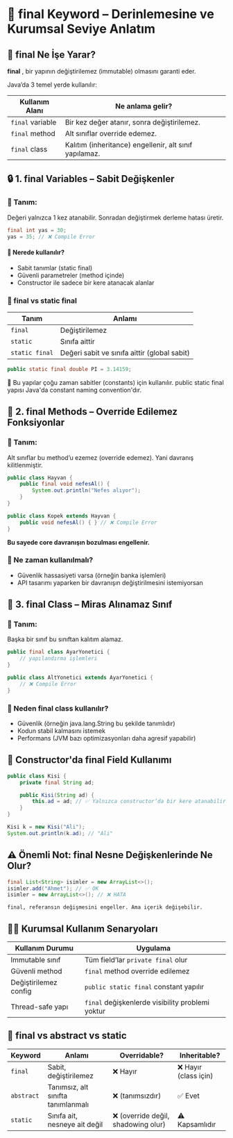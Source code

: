 # 🔐 final Keyword – Derinlemesine ve Kurumsal Seviye Anlatım

## 📌 final Ne İşe Yarar?

__final__ , bir yapının değiştirilemez (immutable) olmasını garanti eder.

Java’da 3 temel yerde kullanılır:

| Kullanım Alanı   | Ne anlama gelir?                                       |
| ---------------- | ------------------------------------------------------ |
| `final` variable | Bir kez değer atanır, sonra değiştirilemez.            |
| `final` method   | Alt sınıflar override edemez.                          |
| `final` class    | Kalıtım (inheritance) engellenir, alt sınıf yapılamaz. |


## 🔒 1. final Variables – Sabit Değişkenler

### 📌 Tanım:

Değeri yalnızca 1 kez atanabilir. Sonradan değiştirmek derleme hatası üretir.

```java
final int yas = 30;
yas = 35; // ❌ Compile Error
```

#### 🎯 Nerede kullanılır?

- Sabit tanımlar (static final)
- Güvenli parametreler (method içinde)
- Constructor ile sadece bir kere atanacak alanlar

### 🧠 final vs static final

| Tanım          | Anlamı                                       |
| -------------- | -------------------------------------------- |
| `final`        | Değiştirilemez                               |
| `static`       | Sınıfa aittir                                |
| `static final` | Değeri sabit ve sınıfa aittir (global sabit) |

```java
public static final double PI = 3.14159;
```

🔐 Bu yapılar çoğu zaman sabitler (constants) için kullanılır. public static final yapısı Java'da constant naming convention'dır.

## 🧱 2. final Methods – Override Edilemez Fonksiyonlar

### 📌 Tanım:

Alt sınıflar bu method’u ezemez (override edemez).
Yani davranış kilitlenmiştir.

```java
public class Hayvan {
    public final void nefesAl() {
        System.out.println("Nefes alıyor");
    }
}

public class Kopek extends Hayvan {
    public void nefesAl() { } // ❌ Compile Error
}
```

__Bu sayede core davranışın bozulması engellenir.__

### 🎯 Ne zaman kullanılmalı?

- Güvenlik hassasiyeti varsa (örneğin banka işlemleri)
- API tasarımı yaparken bir davranışın değiştirilmesini istemiyorsan

## 🧱 3. final Class – Miras Alınamaz Sınıf

### 📌 Tanım:
Başka bir sınıf bu sınıftan kalıtım alamaz.

```java
public final class AyarYonetici {
    // yapılandırma işlemleri
}
```

```java
public class AltYonetici extends AyarYonetici {
    // ❌ Compile Error
}
```

### 🎯 Neden final class kullanılır?

- Güvenlik (örneğin java.lang.String bu şekilde tanımlıdır)
- Kodun stabil kalmasını istemek
- Performans (JVM bazı optimizasyonları daha agresif yapabilir)


## 🧪 Constructor'da final Field Kullanımı

```java
public class Kisi {
    private final String ad;

    public Kisi(String ad) {
        this.ad = ad; // ✅ Yalnızca constructor’da bir kere atanabilir
    }
}
```

```java
Kisi k = new Kisi("Ali");
System.out.println(k.ad); // "Ali"
```

## ⚠️ Önemli Not: final Nesne Değişkenlerinde Ne Olur?

```java
final List<String> isimler = new ArrayList<>();
isimler.add("Ahmet"); // ✅ OK
isimler = new ArrayList<>(); // ❌ HATA
```

`final, referansın değişmesini engeller. Ama içerik değişebilir.`

## 👨‍💼 Kurumsal Kullanım Senaryoları

| Kullanım Durumu       | Uygulama                                         |
| --------------------- | ------------------------------------------------ |
| Immutable sınıf       | Tüm field’lar `private final` olur               |
| Güvenli method        | `final` method override edilemez                 |
| Değiştirilemez config | `public static final` constant yapılır           |
| Thread-safe yapı      | `final` değişkenlerde visibility problemi yoktur |


## 🎯 final vs abstract vs static

| Keyword    | Anlamı                             | Overridable?                       | Inheritable?         |
| ---------- | ---------------------------------- | ---------------------------------- | -------------------- |
| `final`    | Sabit, değiştirilemez              | ❌ Hayır                            | ❌ Hayır (class için) |
| `abstract` | Tanımsız, alt sınıfta tanımlanmalı | ❌ (tanımsızdır)                    | ✅ Evet               |
| `static`   | Sınıfa ait, nesneye ait değil      | ❌ (override değil, shadowing olur) | ⚠️ Kapsamlıdır       |


